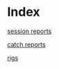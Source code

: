 # Index

[session reports](sessions/index.md)

[catch reports](sessions/reports/catches/index.md)

[rigs](rigs/README.md)
